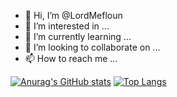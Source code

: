 - 👋 Hi, I’m @LordMefloun
- 👀 I’m interested in ...
- 🌱 I’m currently learning ...
- 💞️ I’m looking to collaborate on ...
- 📫 How to reach me ...

<!---
LordMefloun/LordMefloun is a ✨ special ✨ repository because its `README.md` (this file) appears on your GitHub profile.
You can click the Preview link to take a look at your changes.
--->
[![Anurag's GitHub stats](https://github-readme-stats.vercel.app/api?username=LordMefloun)](https://github.com/anuraghazra/github-readme-stats)
[![Top Langs](https://github-readme-stats.vercel.app/api/top-langs/?username=LordMefloun&layout=compact)](https://github.com/anuraghazra/github-readme-stats)

